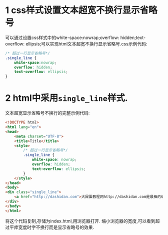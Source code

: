 1 css样式设置文本超宽不换行显示省略号
===

可以通过设置css样式中的white-space:nowrap;overflow: hidden;text-overflow: ellipsis;可以实现html文本超宽不换行显示省略号.css示例代码:

```css
/* 超过一行显示省略号*/
.single_line {
    white-space:nowrap;
    overflow: hidden;
    text-overflow: ellipsis;
}
```

2 html中采用`single_line`样式.
===

文本超宽显示省略号不换行的完整示例代码:

```html
<!DOCTYPE html>
<html lang="en">
<head>
    <meta charset="UTF-8">
    <title>Title</title>
    <style>
        /* 超过一行显示省略号*/
        .single_line {
            white-space: nowrap;
            overflow: hidden;
            text-overflow: ellipsis;
        }
    </style>
</head>
<body>
<div class="single_line">
    <a href="http://dashidan.com">大屎蛋教程网http://dashidan.com是最棒的编程教程网站.我是来凑字数的,缩小屏幕宽度看效果.</a>
</div>
</body>
</html>
```

将这个代码复制,存储为index.html,用浏览器打开. 缩小浏览器的宽度,可以看到超过平库宽度时字不换行而是显示省略号的效果.